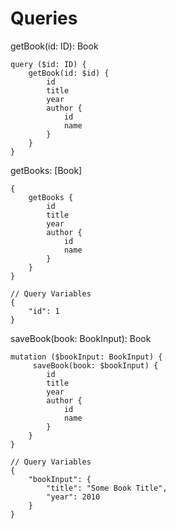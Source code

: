 # Queries


getBook(id: ID): Book
```
query ($id: ID) {
    getBook(id: $id) {
        id
        title
        year
        author {
            id
            name
        }
    }
}
```

getBooks: [Book]
```
{
    getBooks {
        id
        title
        year
        author {
            id
            name
        }
    }
}

// Query Variables
{
	"id": 1
}
```

saveBook(book: BookInput): Book
```
mutation ($bookInput: BookInput) {
     saveBook(book: $bookInput) {
        id
        title
        year
        author {
            id
            name
        }
    }
}

// Query Variables
{
    "bookInput": {
        "title": "Some Book Title",
        "year": 2010
    }
}
```